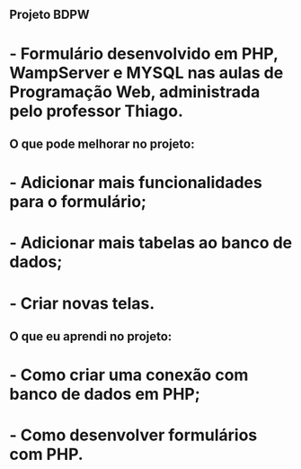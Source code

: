 ## Projeto BDPW

# - Formulário desenvolvido em PHP, WampServer e MYSQL nas aulas de Programação Web, administrada pelo professor Thiago.

## O que pode melhorar no projeto:

# - Adicionar mais funcionalidades para o formulário;
# - Adicionar mais tabelas ao banco de dados;
# - Criar novas telas.

## O que eu aprendi no projeto:

# - Como criar uma conexão com banco de dados em PHP;
# - Como desenvolver formulários com PHP.
